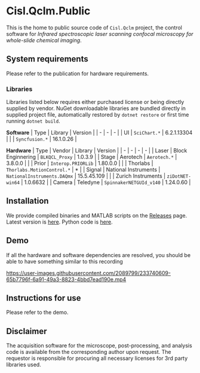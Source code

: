 # Cisl.Qclm.Public
This is the home to public source code of `Cisl.Qclm` project, the control software for _Infrared
spectroscopic laser scanning confocal microscopy for whole-slide chemical imaging_.

## System requirements
Please refer to the publication for hardware requirements.

### Libraries
Libraries listed below requires either purchased license or being directly supplied by vendor. NuGet downloadable libraries are bundled directly in supplied project file, automatically restored by `dotnet restore` or first time running `dotnet build`.

**Software**
| Type | Library | Version |
| - | - | - |
| UI | `SciChart.*` | 6.2.1.13304 | 
| | `Syncfusion.*` | 16.1.0.26 |

**Hardware**
| Type | Vendor | Library | Version |
| - | - | - | - |
| Laser | Block Enginnering | `BLKQCL_Proxy` | 1.0.3.9 |
| Stage | Aerotech | `Aerotech.*` | 3.8.0.0 |
| | Prior | `Interop.PRIORLib` | 1.80.0.0 |
| | Thorlabs | `Thorlabs.MotionControl.*` | * |
| Signal | National Instruments | `NationalInstruments.DAQmx` | 15.5.45.109 |
| | Zurich Instruments | `ziDotNET-win64` | 1.0.6632 | 
| Camera | Teledyne | `SpinnakerNETGUId_v140` | 1.24.0.60 |


## Installation
We provide compiled binaries and MATLAB scripts on the [Releases](https://github.com/chemimage/Cisl.Qclm.Public/releases) page.
Latest version is [here](https://github.com/chemimage/Cisl.Qclm.Public/releases/tag/1.0.0).
Python code is [here](https://github.com/kiakh93/PT2_classification).

## Demo
If all the hardware and software dependencies are resolved, you should be able to have something similar to this recording

https://user-images.githubusercontent.com/2089799/233740609-65b7796f-6a91-49a3-8823-4bbd7ead190e.mp4

## Instructions for use
Please refer to the demo. 

## Disclaimer
The acquisition software for the microscope, post-processing, and analysis code is available from the corresponding author upon request. The requestor is responsible for procuring all necessary licenses for 3rd party libraries used.
